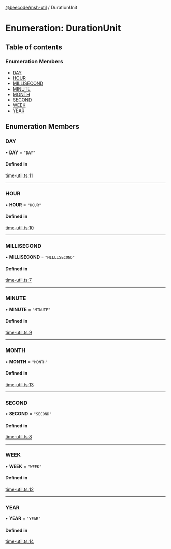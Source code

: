 [@beecode/msh-util](../README.md) / DurationUnit

# Enumeration: DurationUnit

## Table of contents

### Enumeration Members

- [DAY](DurationUnit.md#day)
- [HOUR](DurationUnit.md#hour)
- [MILLISECOND](DurationUnit.md#millisecond)
- [MINUTE](DurationUnit.md#minute)
- [MONTH](DurationUnit.md#month)
- [SECOND](DurationUnit.md#second)
- [WEEK](DurationUnit.md#week)
- [YEAR](DurationUnit.md#year)

## Enumeration Members

### DAY

• **DAY** = ``"DAY"``

#### Defined in

[time-util.ts:11](https://github.com/beecode-rs/msh-util/blob/d220fbb/src/time-util.ts#L11)

___

### HOUR

• **HOUR** = ``"HOUR"``

#### Defined in

[time-util.ts:10](https://github.com/beecode-rs/msh-util/blob/d220fbb/src/time-util.ts#L10)

___

### MILLISECOND

• **MILLISECOND** = ``"MILLISECOND"``

#### Defined in

[time-util.ts:7](https://github.com/beecode-rs/msh-util/blob/d220fbb/src/time-util.ts#L7)

___

### MINUTE

• **MINUTE** = ``"MINUTE"``

#### Defined in

[time-util.ts:9](https://github.com/beecode-rs/msh-util/blob/d220fbb/src/time-util.ts#L9)

___

### MONTH

• **MONTH** = ``"MONTH"``

#### Defined in

[time-util.ts:13](https://github.com/beecode-rs/msh-util/blob/d220fbb/src/time-util.ts#L13)

___

### SECOND

• **SECOND** = ``"SECOND"``

#### Defined in

[time-util.ts:8](https://github.com/beecode-rs/msh-util/blob/d220fbb/src/time-util.ts#L8)

___

### WEEK

• **WEEK** = ``"WEEK"``

#### Defined in

[time-util.ts:12](https://github.com/beecode-rs/msh-util/blob/d220fbb/src/time-util.ts#L12)

___

### YEAR

• **YEAR** = ``"YEAR"``

#### Defined in

[time-util.ts:14](https://github.com/beecode-rs/msh-util/blob/d220fbb/src/time-util.ts#L14)
